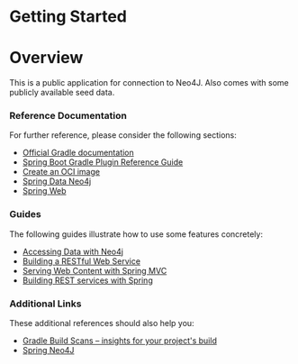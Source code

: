 # Getting Started

# Overview

This is a public application for connection to Neo4J. Also comes with some publicly available seed data.

### Reference Documentation

For further reference, please consider the following sections:

* [Official Gradle documentation](https://docs.gradle.org)
* [Spring Boot Gradle Plugin Reference Guide](https://docs.spring.io/spring-boot/docs/2.7.0-M2/gradle-plugin/reference/html/)
* [Create an OCI image](https://docs.spring.io/spring-boot/docs/2.7.0-M2/gradle-plugin/reference/html/#build-image)
* [Spring Data Neo4j](https://docs.spring.io/spring-boot/docs/2.6.4/reference/htmlsingle/#boot-features-neo4j)
* [Spring Web](https://docs.spring.io/spring-boot/docs/2.6.4/reference/htmlsingle/#boot-features-developing-web-applications)

### Guides

The following guides illustrate how to use some features concretely:

* [Accessing Data with Neo4j](https://spring.io/guides/gs/accessing-data-neo4j/)
* [Building a RESTful Web Service](https://spring.io/guides/gs/rest-service/)
* [Serving Web Content with Spring MVC](https://spring.io/guides/gs/serving-web-content/)
* [Building REST services with Spring](https://spring.io/guides/tutorials/bookmarks/)

### Additional Links

These additional references should also help you:

* [Gradle Build Scans – insights for your project's build](https://scans.gradle.com#gradle)
* [Spring Neo4J](https://neo4j.com/developer/spring-data-neo4j/)

